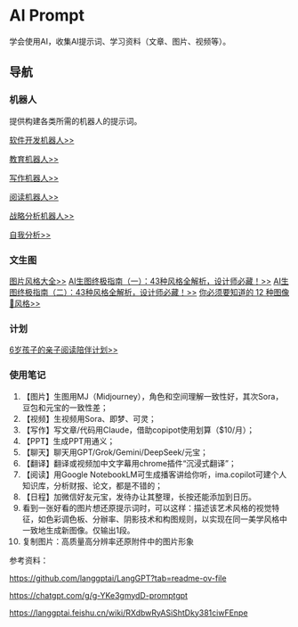 # AI Prompt

学会使用AI，收集AI提示词、学习资料（文章、图片、视频等）。


## 导航

### 机器人

提供构建各类所需的机器人的提示词。

[软件开发机器人>>](robot/软件开发机器人提示词.md)

[教育机器人>>](robot/教育机器人提示词.md)

[写作机器人>>](robot/写作机器人提示词.md)

[阅读机器人>>](robot/阅读机器人提示词.md)

[战略分析机器人>>](robot/战略分析机器人提示词.md)

[自我分析>>](robot/自我分析.md)

### 文生图

[图片风格大全>>](./text_to_image/pic_style.md)
[AI生图终极指南（一）：43种风格全解析，设计师必藏！>>](./text_to_image/style.md)
[AI生图终极指南（二）：43种风格全解析，设计师必藏！>>](./text_to_image/style2.md)
[你必须要知道的 12 种图像🌇风格>>](https://x.com/xiaoying_eth/status/1917398742422151227)

### 计划 

[6岁孩子的亲子阅读陪伴计划>>](plan/6岁孩子的亲子阅读陪伴计划.md)

### 使用笔记

1. 【图片】生图用MJ（Midjourney），角色和空间理解一致性好，其次Sora，豆包和元宝的一致性差；
2. 【视频】生视频用Sora、即梦、可灵；
3. 【写作】写文章/代码用Claude，借助copipot使用划算（$10/月）；
4. 【PPT】生成PPT用通义；
5. 【聊天】聊天用GPT/Grok/Gemini/DeepSeek/元宝；
6. 【翻译】翻译或视频加中文字幕用chrome插件“沉浸式翻译”； 
7. 【阅读】用Google NotebookLM可生成播客讲给你听，ima.copilot可建个人知识库，分析财报、论文，都是不错的；
8. 【日程】加微信好友元宝，发待办让其整理，长按还能添加到日历。
9. 看到一张好看的图片想还原提示词时，可以这样：描述该艺术风格的视觉特征，如色彩调色板、分辦率、阴影技术和构图规则，以实现在同一美学风格中一致地生成新图像。仅输出1段。
10. 复制图片：高质量高分辨率还原附件中的图片形象

参考资料：

https://github.com/langgptai/LangGPT?tab=readme-ov-file

https://chatgpt.com/g/g-YKe3gmydD-promptgpt

https://langgptai.feishu.cn/wiki/RXdbwRyASiShtDky381ciwFEnpe